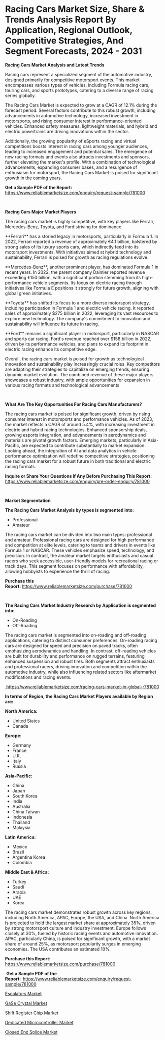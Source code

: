 <p><h1>Racing Cars Market Size, Share & Trends Analysis Report By Application, Regional Outlook, Competitive Strategies, And Segment Forecasts, 2024 - 2031</h1></p><p><strong>Racing Cars Market Analysis and Latest Trends</strong></p>
<p><p>Racing cars represent a specialized segment of the automotive industry, designed primarily for competitive motorsport events. This market encompasses various types of vehicles, including Formula racing cars, touring cars, and sports prototypes, catering to a diverse range of racing series globally. </p><p>The Racing Cars Market is expected to grow at a CAGR of 12.1% during the forecast period. Several factors contribute to this robust growth, including advancements in automotive technology, increased investment in motorsports, and rising consumer interest in performance-oriented vehicles. Enhanced safety measures, lightweight materials, and hybrid and electric powertrains are driving innovations within the sector. </p><p>Additionally, the growing popularity of eSports racing and virtual competitions boosts interest in racing cars among younger audiences, leading to increased engagement and potential sales. The emergence of new racing formats and events also attracts investments and sponsors, further elevating the market's profile. With a combination of technological advancements, expanding consumer bases, and a resurgence of enthusiasm for motorsport, the Racing Cars Market is poised for significant growth in the coming years.</p></p>
<p><strong>Get a Sample PDF of the Report:&nbsp;</strong> <a href="https://www.reliablemarketsize.com/enquiry/request-sample/781000?utm_campaign=1591&utm_medium=2&utm_source=Github&utm_content=ia&utm_term=19102024&utm_id=racing-cars">https://www.reliablemarketsize.com/enquiry/request-sample/781000</a></p>
<p>&nbsp;</p>
<p><strong>Racing Cars Major Market Players</strong></p>
<p><p>The racing cars market is highly competitive, with key players like Ferrari, Mercedes-Benz, Toyota, and Ford striving for dominance. </p><p>**Ferrari** has a storied legacy in motorsports, particularly in Formula 1. In 2022, Ferrari reported a revenue of approximately €4.1 billion, bolstered by strong sales of its luxury sports cars, which indirectly feed into its motorsport investments. With initiatives aimed at hybrid technology and sustainability, Ferrari is poised for growth as racing regulations evolve.</p><p>**Mercedes-Benz**, another prominent player, has dominated Formula 1 in recent years. In 2022, the parent company Daimler reported revenue exceeding €150 billion, with a significant portion stemming from its high-performance vehicle segments. Its focus on electric racing through initiatives like Formula E positions it strongly for future growth, aligning with global green initiatives.</p><p>**Toyota** has shifted its focus to a more diverse motorsport strategy, including participation in Formula 1 and electric vehicle racing. It reported sales of approximately $275 billion in 2022, leveraging its vast resources to explore new technology. The company's commitment to innovation and sustainability will influence its future in racing.</p><p>**Ford** remains a significant player in motorsport, particularly in NASCAR and sports car racing. Ford's revenue reached over $158 billion in 2022, driven by its performance vehicles, and plans to expand its footprint in electric racing enhance its competitive edge.</p><p>Overall, the racing cars market is poised for growth as technological innovation and sustainability play increasingly crucial roles. Key competitors are adapting their strategies to capitalize on emerging trends, ensuring dynamic market evolution. The combined revenue of these major players showcases a robust industry, with ample opportunities for expansion in various racing formats and technological advancements.</p></p>
<p>&nbsp;</p>
<p><strong>What Are The Key Opportunities For Racing Cars Manufacturers?</strong></p>
<p><p>The racing cars market is poised for significant growth, driven by rising consumer interest in motorsports and performance vehicles. As of 2023, the market reflects a CAGR of around 5.4%, with increasing investment in electric and hybrid racing technologies. Enhanced sponsorship deals, growing esports integration, and advancements in aerodynamics and materials are pivotal growth factors. Emerging markets, particularly in Asia-Pacific, are expected to contribute substantially to market expansion. Looking ahead, the integration of AI and data analytics in vehicle performance optimization will redefine competitive strategies, positioning the racing cars market for a robust future in both traditional and electric racing formats.</p></p>
<p><strong>Inquire or Share Your Questions If Any Before Purchasing This Report:</strong> <a href="https://www.reliablemarketsize.com/enquiry/pre-order-enquiry/781000?utm_campaign=1591&utm_medium=2&utm_source=Github&utm_content=ia&utm_term=19102024&utm_id=racing-cars">https://www.reliablemarketsize.com/enquiry/pre-order-enquiry/781000</a></p>
<p>&nbsp;</p>
<p><strong>Market Segmentation</strong></p>
<p><strong>The Racing Cars Market Analysis by types is segmented into:</strong></p>
<p><ul><li>Professional</li><li>Amateur</li></ul></p>
<p><p>The racing cars market can be divided into two main types: professional and amateur. Professional racing cars are designed for high performance and competition at elite levels, catering to teams and drivers in events like Formula 1 or NASCAR. These vehicles emphasize speed, technology, and precision. In contrast, the amateur market targets enthusiasts and casual racers who seek accessible, user-friendly models for recreational racing or track days. This segment focuses on performance with affordability, allowing hobbyists to experience the thrill of racing.</p></p>
<p><strong>Purchase this Report:&nbsp;</strong><a href="https://www.reliablemarketsize.com/purchase/781000?utm_campaign=1591&utm_medium=2&utm_source=Github&utm_content=ia&utm_term=19102024&utm_id=racing-cars">https://www.reliablemarketsize.com/purchase/781000</a></p>
<p>&nbsp;</p>
<p><strong>The Racing Cars Market Industry Research by Application is segmented into:</strong></p>
<p><ul><li>On-Roading</li><li>Off-Roading</li></ul></p>
<p><p>The racing cars market is segmented into on-roading and off-roading applications, catering to distinct consumer preferences. On-roading racing cars are designed for speed and precision on paved tracks, often emphasizing aerodynamics and handling. In contrast, off-roading vehicles are built for durability and performance on rugged terrains, featuring enhanced suspension and robust tires. Both segments attract enthusiasts and professional racers, driving innovation and competition within the automotive industry, while also influencing related sectors like aftermarket modifications and racing events.</p></p>
<p><a href="https://www.reliablemarketsize.com/racing-cars-market-in-global-r781000?utm_campaign=1591&utm_medium=2&utm_source=Github&utm_content=ia&utm_term=19102024&utm_id=racing-cars">&nbsp;https://www.reliablemarketsize.com/racing-cars-market-in-global-r781000</a></p>
<p><strong>In terms of Region, the Racing Cars Market Players available by Region are:</strong></p>
<p>
    <p> <strong> North America: </strong>
        <ul>
            <li>United States</li>
            <li>Canada</li>
        </ul>
        </p> 
    <p> <strong> Europe: </strong>
        <ul>
            <li>Germany</li>
            <li>France</li>
            <li>U.K.</li>
            <li>Italy</li>
            <li>Russia</li>
        </ul>
        </p> 
    <p> <strong> Asia-Pacific: </strong>
        <ul>
            <li>China</li>
            <li>Japan</li>
            <li>South Korea</li>
            <li>India</li>
            <li>Australia</li>
            <li>China Taiwan</li>
            <li>Indonesia</li>
            <li>Thailand</li>
            <li>Malaysia</li>
        </ul>
        </p> 
    <p> <strong> Latin America: </strong>
        <ul>
            <li>Mexico</li>
            <li>Brazil</li>
            <li>Argentina Korea</li>
            <li>Colombia</li>
        </ul>
        </p> 
    <p> <strong> Middle East & Africa: </strong>
        <ul>
            <li>Turkey</li>
            <li>Saudi</li>
            <li>Arabia</li>
            <li>UAE</li>
            <li>Korea</li>
        </ul>
    </p>
    </p>
<p><p>The racing cars market demonstrates robust growth across key regions, including North America, APAC, Europe, the USA, and China. North America is projected to hold the largest market share at approximately 35%, driven by strong motorsport culture and industry investment. Europe follows closely at 30%, fueled by historic racing events and automotive innovation. APAC, particularly China, is poised for significant growth, with a market share of around 25%, as motorsport popularity surges in emerging economies. The USA contributes an estimated 10%.</p></p>
<p><strong>Purchase this Report: </strong><a href="https://www.reliablemarketsize.com/purchase/781000?utm_campaign=1591&utm_medium=2&utm_source=Github&utm_content=ia&utm_term=19102024&utm_id=racing-cars">https://www.reliablemarketsize.com/purchase/781000</a></p>
<p>&nbsp;<strong>Get a Sample PDF of the Report:&nbsp;&nbsp;</strong><a href="https://www.reliablemarketsize.com/enquiry/request-sample/781000?utm_campaign=1591&utm_medium=2&utm_source=Github&utm_content=ia&utm_term=19102024&utm_id=racing-cars">https://www.reliablemarketsize.com/enquiry/request-sample/781000</a></p>
<p><strong></strong></p>
<p><p><a href="https://issuu.com/reportprime-2/docs/escalators-market-size-2030.pptx_aa56e01d12a2d6?utm_campaign=1591&utm_medium=2&utm_source=Github&utm_content=ia&utm_term=19102024&utm_id=racing-cars">Escalators Market</a></p><p><a href="https://www.linkedin.com/pulse/exploring-gase-crystal-market-strategic-insights-growth-opportunities-mnppc?utm_campaign=1591&utm_medium=2&utm_source=Github&utm_content=ia&utm_term=19102024&utm_id=racing-cars">GaSe Crystal Market</a></p><p><a href="https://www.linkedin.com/pulse/shift-register-chip-ecosystem-mapping-innovation-value-chains-qgkyc?utm_campaign=1591&utm_medium=2&utm_source=Github&utm_content=ia&utm_term=19102024&utm_id=racing-cars">Shift Register Chip Market</a></p><p><a href="https://www.linkedin.com/pulse/charting-future-comprehensive-analysis-global-dedicated-cg7ic?utm_campaign=1591&utm_medium=2&utm_source=Github&utm_content=ia&utm_term=19102024&utm_id=racing-cars">Dedicated Microcontroller Market</a></p><p><a href="https://www.linkedin.com/pulse/closed-end-splice-market-revolution-2024-2031-trends-fku3c?utm_campaign=1591&utm_medium=2&utm_source=Github&utm_content=ia&utm_term=19102024&utm_id=racing-cars">Closed End Splice Market</a></p></p>